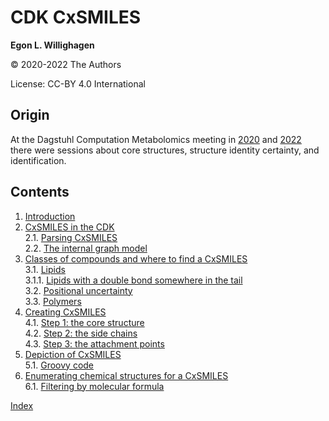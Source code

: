 # CDK CxSMILES

**Egon L. Willighagen**

© 2020-2022 The Authors

License: CC-BY 4.0 International

## Origin

At the Dagstuhl Computation Metabolomics meeting in
<a href="https://www.dagstuhl.de/en/program/calendar/semhp/?semnr=20051">2020</a> and
<a href="https://www.dagstuhl.de/en/program/calendar/semhp/?semnr=22181">2022</a>
there were sessions about core structures, structure identity certainty, and identification.

## Contents

1. [Introduction](intro.md) <br />
2. [CxSMILES in the CDK](parsing.md) <br />
2.1. [Parsing CxSMILES](parsing.md#parsing-cxsmiles) <br />
2.2. [The internal graph model](parsing.md#the-internal-graph-model) <br />
3. [Classes of compounds and where to find a CxSMILES](templates.md) <br />
3.1. [Lipids](templates.md#lipids) <br />
3.1.1. [Lipids with a double bond somewhere in the tail](templates.md#lipids-with-a-double-bond-somewhere-in-the-tail) <br />
3.2. [Positional uncertainty](templates.md#positional-uncertainty) <br />
3.3. [Polymers](templates.md#polymers) <br />
4. [Creating CxSMILES](chapter2.md) <br />
4.1. [Step 1: the core structure](chapter2.md#step-1:-the-core-structure) <br />
4.2. [Step 2: the side chains](chapter2.md#step-2:-the-side-chains) <br />
4.3. [Step 3: the attachment points](chapter2.md#step-3:-the-attachment-points) <br />
5. [Depiction of CxSMILES](depict.md) <br />
5.1. [Groovy code](depict.md#groovy-code) <br />
6. [Enumerating chemical structures for a CxSMILES](enumeration.md) <br />
6.1. [Filtering by molecular formula](enumeration.md#filtering-by-molecular-formula) <br />

[Index](indexList.md) <br />
